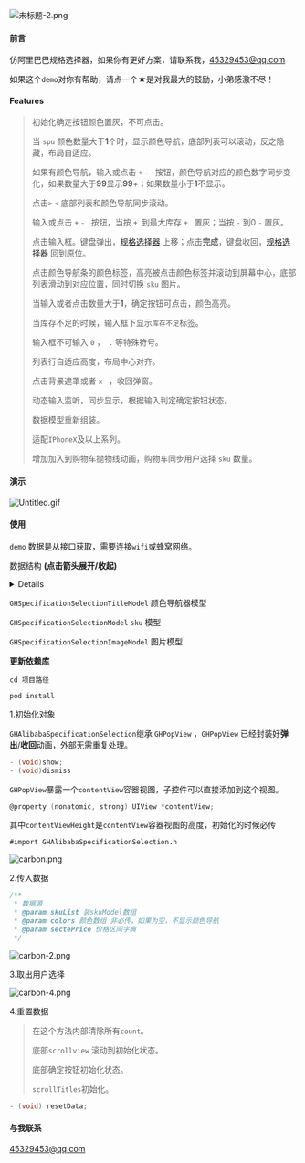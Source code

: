 


![未标题-2.png](https://upload-images.jianshu.io/upload_images/1419035-5554f91741be4c55.png?imageMogr2/auto-orient/strip%7CimageView2/2/w/1240)

#### 前言

仿阿里巴巴规格选择器，如果你有更好方案，请联系我，45329453@qq.com

如果这个`demo`对你有帮助，请点一个★是对我最大的鼓励，小弟感激不尽！


#### Features

> 初始化确定按钮颜色置灰，不可点击。
> 
> 当 `spu` 颜色数量大于**1**个时，显示颜色导航，底部列表可以滚动，反之隐藏，布局自适应。
> 
> 如果有颜色导航，输入或点击 `+` `- ` 按钮，颜色导航对应的颜色数字同步变化，如果数量大于**99**显示**99**+；如果数量小于**1**不显示。
> 
> 点击`>` `<` 底部列表和颜色导航同步滚动。
> 
> 输入或点击 `+` `- ` 按钮，当按 `+ `到最大库存 `+ ` 置灰；当按 `-` 到0 `-` 置灰。
> 
> 点击输入框。键盘弹出，[规格选择器](####规格选择器) 上移；点击**完成**，键盘收回，[规格选择器](####规格选择器) 回到原位。
> 
> 点击颜色导航条的颜色标签，高亮被点击颜色标签并滚动到屏幕中心，底部列表滑动到对应位置，同时切换 `sku` 图片。
> 
> 当输入或者点击数量大于**1**，确定按钮可点击，颜色高亮。
> 
> 当库存不足的时候，输入框下显示`库存不足`标签。
> 
> 输入框不可输入  `0`  ，` .` 等特殊符号。
> 
> 列表行自适应高度，布局中心对齐。
> 
> 点击背景遮罩或者 `x ` ，收回弹窗。
> 
> 动态输入监听，同步显示，根据输入判定确定按钮状态。
> 
> 数据模型重新组装。
> 
> 适配`IPhoneX`及以上系列。
>
> 增加加入到购物车抛物线动画，购物车同步用户选择 `sku` 数量。 



#### 演示


![Untitled.gif](https://upload-images.jianshu.io/upload_images/1419035-8bdb57d69448450d.gif?imageMogr2/auto-orient/strip)

#### 使用

`demo` 数据是从接口获取，需要连接`wifi`或蜂窝网络。

数据结构 **(点击箭头展开/收起)**
<details>{
    "data": [
        {
            "arrival_cycle": 5,
            "sku_code": "000001",
            "spu_id": 7280,
            "sku_name": "我是测试数据黑色000001",
            "virtual_stock": 9999,
            "sale_price": "1.80",
            "images": [
                {
                    "img_url": "https://upload-images.jianshu.io/upload_images/1419035-0a54dde4c9663e36.png"
                }
            ],
            "specifications": "我是测试数据黑色000001",
            "color": "黑",
            "mini_order": 1,
            "unit": "个",
            "sku_id": 1
        },
        {
            "arrival_cycle": 5,
            "sku_code": "000002",
            "spu_id": 7280,
            "sku_name": "我是测试数据红色000001",
            "virtual_stock": 9999,
            "sale_price": "28.80",
            "images": [
                {
                    "img_url": "https://upload-images.jianshu.io/upload_images/1419035-8739c526d2790690.png"
                }
            ],
            "specifications": "1.5平方我是测试数据红色000001",
            "color": "红",
            "mini_order": 2,
            "unit": "台",
            "sku_id": 2
        },
        {
            "arrival_cycle": 5,
            "sku_code": "000003",
            "sku_name": "我是测试数据黄色000003",
            "virtual_stock": 9999,
            "sale_price": "88.80",
            "images": [
                {
                    "img_url": "https://upload-images.jianshu.io/upload_images/1419035-4dd868e628b61cc6.png"
                }
            ],
            "specifications": "我是测试数据黄色000003",
            "spu_code": "101191",
            "color": "黄",
            "mini_order": 3,
            "unit": "把",
            "sku_id": 3
        },
        {
            "arrival_cycle": 5,
            "sku_code": "000004",
            "sku_name": "我是测试数据绿色000004",
            "virtual_stock": 9999,
            "sale_price": "88.80",
            "images": [
                {
                    "img_url": "https://upload-images.jianshu.io/upload_images/1419035-44c60adcf6a74843.png"
                }
            ],
            "specifications": "我是测试数据绿色000004",
            "spu_code": "000004",
            "color": "绿",
            "mini_order": 4,
            "unit": "只",
            "sku_id": 4
        },
        {
            "arrival_cycle": 5,
            "sku_code": "000006",
            "sku_name": "我是测试数据蓝色000005",
            "virtual_stock": 9999,
            "sale_price": "88.80",
            "images": [
                {
                    "img_url": "https://upload-images.jianshu.io/upload_images/1419035-08b4629d7bba016c.png"
                }
            ],
            "specifications": "我是测试数据蓝色000005",
            "spu_code": "000006",
            "color": "蓝",
            "mini_order": 5,
            "unit": "双",
            "sku_id": 5
        },
        {
            "arrival_cycle": 5,
            "sku_code": "000006",
            "sku_name": "我是测试数据白色000006",
            "virtual_stock": 9999,
            "sale_price": "88.80",
            "images": [
                {
                    "img_url": "https://upload-images.jianshu.io/upload_images/1419035-f9ecb0bbc4a2a405.png"
                }
            ],
            "specifications": "我是测试数据白色000006",
            "spu_code": "000006",
            "color": "白",
            "mini_order": 6,
            "unit": "呵呵",
            "sku_id": 6
        },
        {
            "arrival_cycle": 5,
            "sku_code": "000007",
            "spu_id": 7280,
            "sku_name": "1.5平方我是测试数据黄绿000007",
            "virtual_stock": 9999,
            "sale_price": "88.80",
            "images": [
                {
                    "img_url": "https://upload-images.jianshu.io/upload_images/1419035-219ce100b765c4e6.png"
                }
            ],
            "specifications": "1.5平方我是测试数据黄绿000007",
            "color": "黄绿",
            "mini_order": 7,
            "unit": "吨",
            "sku_id": 7
        }
    ],
    "sectePrice": {
        "max_price": "3107.00",
        "min_price": "88.80"
    },
    "specifications": [
        "1.5平方",
        "2.5平方",
        "4平方",
        "6平方",
        "10平方",
        "16平方",
        "25平方",
        "35平方",
        "50平方"
    ],
    "color": [
        "红",
        "黄",
        "绿",
        "蓝",
        "黑",
        "白",
        "黄绿"
    ]
}</details>

`GHSpecificationSelectionTitleModel` 颜色导航器模型

`GHSpecificationSelectionModel` `sku` 模型

`GHSpecificationSelectionImageModel` 图片模型



**更新依赖库**

```
cd 项目路径
```

```
pod install
```



1.初始化对象

`GHAlibabaSpecificationSelection`继承 `GHPopView` ，`GHPopView` 已经封装好**弹出**/**收回**动画，外部无需重复处理。

```objective-c
- (void)show;
- (void)dismiss
```
`GHPopView`暴露一个`contentView`容器视图，子控件可以直接添加到这个视图。

```objective-c
@property (nonatomic, strong) UIView *contentView;
```

其中`contentViewHeight`是`contentView`容器视图的高度，初始化的时候必传

`#import GHAlibabaSpecificationSelection.h`

![carbon.png](https://upload-images.jianshu.io/upload_images/1419035-b4178d2971b737e6.png?imageMogr2/auto-orient/strip%7CimageView2/2/w/1240)

2.传入数据


```objective-c
/**
 * 数据源
 * @param skuList 装skuModel数组
 * @param colors 颜色数组 非必传，如果为空，不显示颜色导航
 * @param sectePrice 价格区间字典
 */
```

![carbon-2.png](https://upload-images.jianshu.io/upload_images/1419035-d19fe88c461f9de7.png?imageMogr2/auto-orient/strip%7CimageView2/2/w/1240)

3.取出用户选择

![carbon-4.png](https://upload-images.jianshu.io/upload_images/1419035-0c222359f18ec0b3.png?imageMogr2/auto-orient/strip%7CimageView2/2/w/1240)



4.重置数据

> 在这个方法内部清除所有`count`。
> 
> 底部`scrollview` 滚动到初始化状态。
> 
> 底部确定按钮初始化状态。
> 
> `scrollTitles`初始化。


```objective-c
- (void) resetData;
```


#### 与我联系

45329453@qq.com


